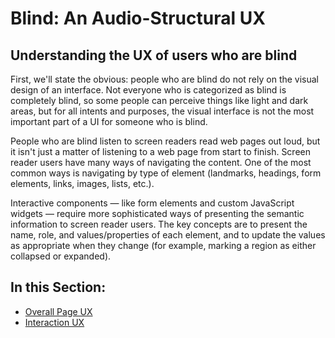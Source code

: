 # Blind: An Audio-Structural UX

## Understanding the UX of users who are blind

First, we'll state the obvious: people who are blind do not rely on the visual design of an interface. Not everyone who is categorized as blind is completely blind, so some people can perceive things like light and dark areas, but for all intents and purposes, the visual interface is not the most important part of a UI for someone who is blind.

People who are blind listen to screen readers read web pages out loud, but it isn't just a matter of listening to a web page from start to finish. Screen reader users have many ways of navigating the content. One of the most common ways is navigating by type of element (landmarks, headings, form elements, links, images, lists, etc.).

Interactive components — like form elements and custom JavaScript widgets — require more sophisticated ways of presenting the semantic information to screen reader users. The key concepts are to present the name, role, and values/properties of each element, and to update the values as appropriate when they change (for example, marking a region as either collapsed or expanded).

## In this Section:

- [Overall Page UX](overall-page-ux.md)
- [Interaction UX](interaction-ux.md)
